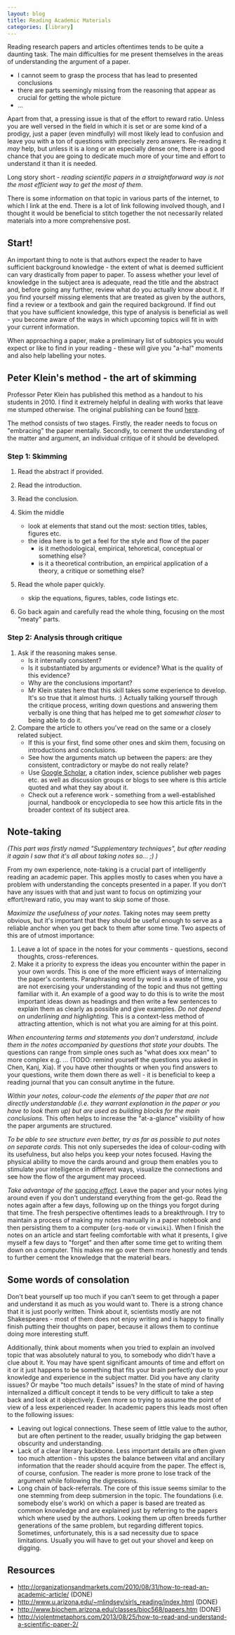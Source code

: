 ```yaml
---
layout: blog
title: Reading Academic Materials
categories: [library]
---
```


Reading research papers and articles oftentimes tends to be quite a daunting task.
The main difficulties for me present themselves in the areas of understanding the argument of a paper. 

- I cannot seem to grasp the process that has lead to presented conclusions
- there are parts seemingly missing from the reasoning that appear as crucial for getting the whole picture
- ...

Apart from that, a pressing issue is that of the effort to reward ratio.
Unless you are well versed in the field in which it is set or are some kind of a prodigy, just a paper (even mindfully) will most likely lead to confusion and leave you with a ton of questions with precisely zero answers. 
Re-reading it *may* help, but unless it is a long or an especially dense one, there is a good chance that you are going to dedicate much more of your time and effort to understand it than it is needed.

Long story short -  *reading scientific papers in a straightforward way is not the most efficient way to get the most of them*.

There is some information on that topic in various parts of the internet, to which I link at the end.
There is a lot of link following involved though, and I thought it would be beneficial to stitch together the not necessarily related materials into a more comprehensive post.

## Start!

An important thing to note is that authors expect the reader to have sufficient background knowledge - the extent of what is deemed sufficient can vary drastically from paper to paper.
To assess whether your level of knowledge in the subject area is adequate, read the title and the abstract and, before going any further, review what do you actually know about it.
If you find yourself missing elements that are treated as given by the authors, find a review or a textbook and gain the required background.
If find out that you have sufficient knowledge, this type of analysis is beneficial as well - you become aware of the ways in which upcoming topics will fit in with your current information.

When approaching a paper, make a preliminary list of subtopics you would expect or like to find in your reading - these will give you "a-ha!" moments and also help labelling your notes.

## Peter Klein's method - the art of skimming

Professor Peter Klein has published this method as a handout to his students in 2010.
I find it extremely helpful in dealing with works that leave me stumped otherwise.
The original publishing can be found [here](http://organizationsandmarkets.com/2010/08/31/how-to-read-an-academic-article/).

The method consists of two stages.
Firstly, the reader needs to focus on "embracing" the paper mentally.
Secondly, to cement the understanding of the matter and argument, an individual critique of it should be developed.

### Step 1: Skimming
1. Read the abstract if provided.
1. Read the introduction.
1. Read the conclusion.
1. Skim the middle
    - look at elements that stand out the most: section titles, tables, figures etc.
    - the idea here is to get a feel for the style and flow of the paper
        - is it methodological, empirical, tehoretical, conceptual or something else?
        - is it a theoretical contribution, an empirical application of a theory, a critique or something else?

1. Read the whole paper quickly.
    - skip the equations, figures, tables, code listings etc.
1. Go back again and carefully read the whole thing, focusing on the most "meaty" parts.

### Step 2: Analysis through critique
1. Ask if the reasoning makes sense.
    - Is it internally consistent?
    - Is it substantiated by arguments or evidence? What is the quality of this evidence?
    - Why are the conclusions important?
    - Mr Klein states here that this skill takes some experience to develop. It's so true that it almost hurts. :) Actually talking yourself through the critique process, writing down questions and answering them verbally is one thing that has helped me to get *somewhat closer* to being able to do it.
1. Compare the article to others you've read on the same or a closely related subject.
    - If this is your first, find some other ones and skim them, focusing on introductions and conclusions.
    - See how the arguments match up between the papers: are they consistent, contradictory or maybe do not really relate?
    - Use [Google Scholar](https://scholar.google.com), a citation index, science publisher web pages etc. as well as discussion groups or blogs to see where is this article quoted and what they say about it.
    - Check out a reference work - something from a well-established journal, handbook or encyclopedia to see how this article fits in the broader context of its subject area.

## Note-taking
*(This part was firstly named "Supplementary techniques", but after reading it again I saw that it's all about taking notes so... ;) )*

From my own experience, note-taking is a crucial part of intelligently reading an academic paper.
This applies mostly to cases when you have a problem with understanding the concepts presented in a paper.
If you don't have any issues with that and just want to focus on optimizing your effort/reward ratio, you may want to skip some of those.

*Maximize the usefulness of your notes.*
Taking notes may seem pretty obvious, but it's important that they should be useful enough to serve as a reliable anchor when you get back to them after some time.
Two aspects of this are of utmost importance:

1. Leave a lot of space in the notes for your comments - questions, second thoughts, cross-references.
1. Make it a priority to express the ideas you encounter within the paper in your own words.
   This is one of the more efficient ways of internalizing the paper's contents. Paraphrasing word by word is a waste of time, you are not exercising your understanding of the topic and thus not getting familiar with it. An example of a good way to do this is to write the most important ideas down as headings and then write a few sentences to explain them as clearly as possible and give examples. _Do not depend on underlining and highlighting._ This is a context-less method of attracting attention, which is not what you are aiming for at this point.


*When encountering terms and statements you don't understand, include them in the notes accompanied by questions that state your doubts.*
The questions can range from simple ones such as "what does xxx mean" to more complex e.g. ... (TODO: remind yourself the questions you asked in Chen, Kanj, Xia).
If you have other thoughts or when you find answers to your questions, write them down there as well - it is beneficial to keep a reading journal that you can consult anytime in the future.

*Within your notes, colour-code the elements of the paper that are not directly understandable (i.e. they warrant explanation in the paper or you have to look them up) but are used as building blocks for the main conclusions.*
This often helps to increase the "at-a-glance" visibility of how the paper arguments are structured.

*To be able to see structure even better, try as far as possible to put notes on separate cards.*
This not only supersedes the idea of colour-coding with its usefulness, but also helps you keep your notes focused.
Having the physical ability to move the cards around and group them enables you to stimulate your intelligence in different ways, visualize the connections and see how the flow of the argument may proceed.

*Take advantage of the [spacing effect](https://en.wikipedia.org/wiki/Spacing_effect).*
Leave the paper and your notes lying around even if you don't understand everything from the get-go. Read the notes again after a few days, following up on the things you forgot during that time. The fresh perspective oftentimes leads to a breakthrough.
I try to maintain a process of making my notes manually in a paper notebook and then persisting them to a computer (`org-mode` or `vimwiki`).
When I finish the notes on an article and start feeling comfortable with what it presents, I give myself a few days to "forget" and then after some time get to writing them down on a computer.
This makes me go over them more honestly and tends to further cement the knowledge that the material bears.

## Some words of consolation

Don't beat yourself up too much if you can't seem to get through a paper and understand it as much as you would want to.
There is a strong chance that it is just poorly written.
Think about it, scientists mostly are not Shakespeares - most of them does not enjoy writing and is happy to finally finish putting their thoughts on paper, because it allows them to continue doing more interesting stuff.

Additionally, think about moments when you tried to explain an involved topic that was absolutely natural to you, to somebody who didn't have a clue about it.
You may have spent significant amounts of time and effort on it or it just happens to be something that fits your brain perfectly due to your knowledge and experience in the subject matter.
Did you have any clarity issues?
Or maybe "too much details" issues?
In the state of mind of having internalized a difficult concept it tends to be very difficult to take a step back and look at it objectively.
Even more so trying to assume the point of view of a less experienced reader.
In academic papers this leads most often to the following issues:

- Leaving out logical connections. These seem of little value to the author, but are often pertinent to the reader, usually bridging the gap between obscurity and understanding.
- Lack of a clear literary backbone. Less important details are often given too much attention - this upstes the balance between vital and ancillary information that the reader should acquire from the paper. The effect is, of course, confusion. The reader is more prone to lose track of the argument while following the digressions.
- Long chain of back-referrals. The core of this issue seems similar to the one stemming from deep submersion in the topic. The foundations (i.e. somebody else's work) on which a paper is based are treated as common knowledge and are explained just by referring to the papers which where used by the authors. Looking them up often breeds further generations of the same problem, but regarding different topics. Sometimes, unfortunately, this is a sad necessity due to space limitations. Usually you will have to get out your shovel and keep on digging.

## Resources

- http://organizationsandmarkets.com/2010/08/31/how-to-read-an-academic-article/ (DONE)
- http://www.u.arizona.edu/~mlindsey/sirls_reading/index.html (DONE)
- http://www.biochem.arizona.edu/classes/bioc568/papers.htm (DONE)
- http://violentmetaphors.com/2013/08/25/how-to-read-and-understand-a-scientific-paper-2/ 

